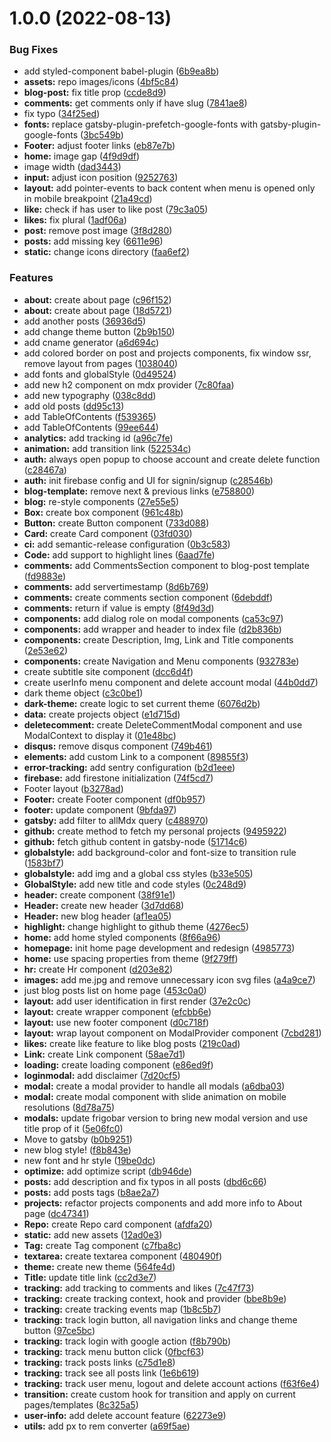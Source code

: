 # 1.0.0 (2022-08-13)


### Bug Fixes

* add styled-component babel-plugin ([6b9ea8b](https://github.com/allyssonsantos/allyssonsantos.github.io/commit/6b9ea8b8ee618405728ee016d0ec7b533bc0b4a2))
* **assets:** repo images/icons ([4bf5c84](https://github.com/allyssonsantos/allyssonsantos.github.io/commit/4bf5c84e8a68d1c312f13f1ffa95132be8db6152))
* **blog-post:** fix title prop ([ccde8d9](https://github.com/allyssonsantos/allyssonsantos.github.io/commit/ccde8d9f7b8c1f9208a8c992d5de8b58c36d144a))
* **comments:** get comments only if have slug ([7841ae8](https://github.com/allyssonsantos/allyssonsantos.github.io/commit/7841ae8cab5885cf1b5686e2de26f717fbe3a6ec))
* fix typo ([34f25ed](https://github.com/allyssonsantos/allyssonsantos.github.io/commit/34f25ed242bea50e64e84cb3a1ea725b03e450d6))
* **fonts:** replace gatsby-plugin-prefetch-google-fonts with gatsby-plugin-google-fonts ([3bc549b](https://github.com/allyssonsantos/allyssonsantos.github.io/commit/3bc549b3b2c5656259de7cbd872e4d6b0f89e80a))
* **Footer:** adjust footer links ([eb87e7b](https://github.com/allyssonsantos/allyssonsantos.github.io/commit/eb87e7b9660bdb4779a123425b8112eaae1049f3))
* **home:** image gap ([4f9d9df](https://github.com/allyssonsantos/allyssonsantos.github.io/commit/4f9d9df4d34b95e475887b7caabe0c6fb480ce1d))
* image width ([dad3443](https://github.com/allyssonsantos/allyssonsantos.github.io/commit/dad34432b62c4d37d598262af3566098e9be5938))
* **input:** adjust icon position ([9252763](https://github.com/allyssonsantos/allyssonsantos.github.io/commit/9252763a58078c1f240f3bcee4601498f2a273ee))
* **layout:** add pointer-events to back content when menu is opened only in mobile breakpoint ([21a49cd](https://github.com/allyssonsantos/allyssonsantos.github.io/commit/21a49cd26ce9f085752d1f7b913eac4c2e8b5e39))
* **like:** check if has user to like post ([79c3a05](https://github.com/allyssonsantos/allyssonsantos.github.io/commit/79c3a052a6be44f121999a61a5c53865db94f2c7))
* **likes:** fix plural ([1adf06a](https://github.com/allyssonsantos/allyssonsantos.github.io/commit/1adf06ae229e117a508f581b343dbd07b29e44a4))
* **post:** remove post image ([3f8d280](https://github.com/allyssonsantos/allyssonsantos.github.io/commit/3f8d2809a27568d4af15ac1093255807744dc1fe))
* **posts:** add missing key ([6611e96](https://github.com/allyssonsantos/allyssonsantos.github.io/commit/6611e9692b865473ae2722d9fae70b72eda2662a))
* **static:** change icons directory ([faa6ef2](https://github.com/allyssonsantos/allyssonsantos.github.io/commit/faa6ef2124ae2d859fff47ff6a1e116b243fa467))


### Features

* **about:** create about page ([c96f152](https://github.com/allyssonsantos/allyssonsantos.github.io/commit/c96f1523a3512e32f0b06b46a5aaa68eb3f2ca63))
* **about:** create about page ([18d5721](https://github.com/allyssonsantos/allyssonsantos.github.io/commit/18d57217010ffd190a313f9111fe777519888e59))
* add another posts ([36936d5](https://github.com/allyssonsantos/allyssonsantos.github.io/commit/36936d55cfd98cfec8276fbc4430e2bbdc3b57c0))
* add change theme button ([2b9b150](https://github.com/allyssonsantos/allyssonsantos.github.io/commit/2b9b1500dc4c947f134a84d1b6078632f7a4d288))
* add cname generator ([a6d694c](https://github.com/allyssonsantos/allyssonsantos.github.io/commit/a6d694c3305e5bff8006b0425df932c282296777))
* add colored border on post and projects components, fix window ssr, remove layout from pages ([1038040](https://github.com/allyssonsantos/allyssonsantos.github.io/commit/10380405723beab19620fdd5abb1615b21e16263))
* add fonts and globalStyle ([0d49524](https://github.com/allyssonsantos/allyssonsantos.github.io/commit/0d49524619151cec1fa290d42964381b9503d267))
* add new h2 component on mdx provider ([7c80faa](https://github.com/allyssonsantos/allyssonsantos.github.io/commit/7c80faab669bf88ce893c6780ea1ac01c47555d0))
* add new typography ([038c8dd](https://github.com/allyssonsantos/allyssonsantos.github.io/commit/038c8dd4054d3f3850279f119d33c80c363b9f6f))
* add old posts ([dd95c13](https://github.com/allyssonsantos/allyssonsantos.github.io/commit/dd95c13e87d6482b9962f2f892b625f604960fbe))
* add TableOfContents ([f539365](https://github.com/allyssonsantos/allyssonsantos.github.io/commit/f5393651b6b34ec7188e036ee1a7768be1d9e873))
* add TableOfContents ([99ee644](https://github.com/allyssonsantos/allyssonsantos.github.io/commit/99ee64466f5fe6cd852b9da1073117797ca741fb))
* **analytics:** add tracking id ([a96c7fe](https://github.com/allyssonsantos/allyssonsantos.github.io/commit/a96c7fee766a6acdedf464ed37c44393ee7afbd4))
* **animation:** add transition link ([522534c](https://github.com/allyssonsantos/allyssonsantos.github.io/commit/522534c67d3c7f0132723bb279f9c6e46e16bfa5))
* **auth:** always open popup to choose account and create delete function ([c28467a](https://github.com/allyssonsantos/allyssonsantos.github.io/commit/c28467af68ab4796cb12a7d1cf69d4118d7d468a))
* **auth:** init firebase config and UI for signin/signup ([c28546b](https://github.com/allyssonsantos/allyssonsantos.github.io/commit/c28546b0fb77d734302a394fd565f6496d8c3ab4))
* **blog-template:** remove next & previous links ([e758800](https://github.com/allyssonsantos/allyssonsantos.github.io/commit/e758800158e75d41f6e35845400eb3fadef9b512))
* **blog:** re-style components ([27e55e5](https://github.com/allyssonsantos/allyssonsantos.github.io/commit/27e55e5ed18ce043ef41d911f4f78cd3ec6334fb))
* **Box:** create box component ([961c48b](https://github.com/allyssonsantos/allyssonsantos.github.io/commit/961c48b967744f0d644ec6e8c2bbff2b8eb1d8e0))
* **Button:** create Button component ([733d088](https://github.com/allyssonsantos/allyssonsantos.github.io/commit/733d0882224d41fa794ff07b7ba58e751fc66441))
* **Card:** create Card component ([03fd030](https://github.com/allyssonsantos/allyssonsantos.github.io/commit/03fd0303961f01f06c02c1183c041bdef6af2bbc))
* **ci:** add semantic-release configuration ([0b3c583](https://github.com/allyssonsantos/allyssonsantos.github.io/commit/0b3c583391d770094bfc064f284df719ab0a89a5))
* **Code:** add support to highlight lines ([6aad7fe](https://github.com/allyssonsantos/allyssonsantos.github.io/commit/6aad7fe793730f2c44bc349f671cabc357681154))
* **comments:** add CommentsSection component to blog-post template ([fd9883e](https://github.com/allyssonsantos/allyssonsantos.github.io/commit/fd9883ef426cc6bff56091a94c963af79c9eab01))
* **comments:** add servertimestamp ([8d6b769](https://github.com/allyssonsantos/allyssonsantos.github.io/commit/8d6b769c26beae7a814b862e68d6d90493aba036))
* **comments:** create comments section component ([6debddf](https://github.com/allyssonsantos/allyssonsantos.github.io/commit/6debddf9bf87d0b1c7a43239176dd1a1ed868ff9))
* **comments:** return if value is empty ([8f49d3d](https://github.com/allyssonsantos/allyssonsantos.github.io/commit/8f49d3dc6f4d0667890e49c33c15051f9baaf65b))
* **components:** add dialog role on modal components ([ca53c97](https://github.com/allyssonsantos/allyssonsantos.github.io/commit/ca53c97dd53381b239aa917416072cbfe3ef4edf))
* **components:** add wrapper and header to index file ([d2b836b](https://github.com/allyssonsantos/allyssonsantos.github.io/commit/d2b836b42cf087468d61b42cd34a1d2d24e37c24))
* **components:** create Description, Img, Link and Title components ([2e53e62](https://github.com/allyssonsantos/allyssonsantos.github.io/commit/2e53e62df52826f27d62e4831e7357b2bf98050a))
* **components:** create Navigation and Menu components ([932783e](https://github.com/allyssonsantos/allyssonsantos.github.io/commit/932783e756ea3f5de06d08ee8006cd7dc081c903))
* create subtitle site component ([dcc6d4f](https://github.com/allyssonsantos/allyssonsantos.github.io/commit/dcc6d4faf85a8760049cfcd742e21212cc8df1b8))
* create userInfo menu component and delete account modal ([44b0dd7](https://github.com/allyssonsantos/allyssonsantos.github.io/commit/44b0dd7be76addb53b110c47c35e61251c986622))
* dark theme object ([c3c0be1](https://github.com/allyssonsantos/allyssonsantos.github.io/commit/c3c0be108631db7ab12ed94edf74bf9d2d02a1bb))
* **dark-theme:** create logic to set current theme ([6076d2b](https://github.com/allyssonsantos/allyssonsantos.github.io/commit/6076d2bc950a3641d515fa18b66986f31c49b462))
* **data:** create projects object ([e1d715d](https://github.com/allyssonsantos/allyssonsantos.github.io/commit/e1d715d913d92e56a1bd5580cc8cfb99cdd2596b))
* **deletecomment:** create DeleteCommentModal component and use ModalContext to display it ([01e48bc](https://github.com/allyssonsantos/allyssonsantos.github.io/commit/01e48bca0e40bad375561cd06dd6d835e6316880))
* **disqus:** remove disqus component ([749b461](https://github.com/allyssonsantos/allyssonsantos.github.io/commit/749b46148f66954e00c15fdbb30fdf3e73c55bf5))
* **elements:** add custom Link to a component ([89855f3](https://github.com/allyssonsantos/allyssonsantos.github.io/commit/89855f3e802347eaaacf0b8f44411d8a3387cfae))
* **error-tracking:** add sentry configuration ([b2d1eee](https://github.com/allyssonsantos/allyssonsantos.github.io/commit/b2d1eee0a0a9eab6ad36ec6aec359e8ebc7b595d))
* **firebase:** add firestone initialization ([74f5cd7](https://github.com/allyssonsantos/allyssonsantos.github.io/commit/74f5cd7e7f7e24d1e726fdddc3b9b2dda8dd5d9f))
* Footer layout ([b3278ad](https://github.com/allyssonsantos/allyssonsantos.github.io/commit/b3278ad97e84abc698d8f0b09929670e1c53dca9))
* **Footer:** create Footer component ([df0b957](https://github.com/allyssonsantos/allyssonsantos.github.io/commit/df0b95770ae4128aa37e7c335d3bc1c5dbaab6e5))
* **footer:** update component ([9bfda97](https://github.com/allyssonsantos/allyssonsantos.github.io/commit/9bfda97fa4d65c7653dfb834a7f6c174d40df678))
* **gatsby:** add filter to allMdx query ([c488970](https://github.com/allyssonsantos/allyssonsantos.github.io/commit/c488970e3d75fcaa7b1a49b75f5b67c997bf6a0c))
* **github:** create method to fetch my personal projects ([9495922](https://github.com/allyssonsantos/allyssonsantos.github.io/commit/9495922c594db5e4c83e487df538ec516b333d9b))
* **github:** fetch github content in gatsby-node ([51714c6](https://github.com/allyssonsantos/allyssonsantos.github.io/commit/51714c62ae2c4d290bb8b98996978db3f08cf47c))
* **globalstyle:** add background-color and font-size to transition rule ([1583bf7](https://github.com/allyssonsantos/allyssonsantos.github.io/commit/1583bf773e0a6c4bd93374949ac4727459401788))
* **globalstyle:** add img and a global css styles ([b33e505](https://github.com/allyssonsantos/allyssonsantos.github.io/commit/b33e50521a937fc362899bb0f60b5231fa72cb40))
* **GlobalStyle:** add new title and code styles ([0c248d9](https://github.com/allyssonsantos/allyssonsantos.github.io/commit/0c248d934dbc7bf88604a75df21e5c0a2dcaf6f9))
* **header:** create component ([38f91e1](https://github.com/allyssonsantos/allyssonsantos.github.io/commit/38f91e13ba18220b9578f81311c96fb7ae4b00dc))
* **Header:** create new header ([3d7dd68](https://github.com/allyssonsantos/allyssonsantos.github.io/commit/3d7dd6895c54744076b86ed1a74d4a3bccc776a0))
* **Header:** new blog header ([af1ea05](https://github.com/allyssonsantos/allyssonsantos.github.io/commit/af1ea057752a097b2c6b3d190fbc8a9f3a525af8))
* **highlight:** change highlight to github theme ([4276ec5](https://github.com/allyssonsantos/allyssonsantos.github.io/commit/4276ec5a8672038f5bce252efbe0554f8b2410cc))
* **home:** add home styled components ([8f66a96](https://github.com/allyssonsantos/allyssonsantos.github.io/commit/8f66a96b3eb23c2b63489aed416cbc6287c41759))
* **homepage:** init home page development and redesign ([4985773](https://github.com/allyssonsantos/allyssonsantos.github.io/commit/4985773e29a2af01072346c4c20861dc42a2b5b6))
* **home:** use spacing properties from theme ([9f279ff](https://github.com/allyssonsantos/allyssonsantos.github.io/commit/9f279ffc2f50590b938f27f7c51bf4ecb4544ffe))
* **hr:** create Hr component ([d203e82](https://github.com/allyssonsantos/allyssonsantos.github.io/commit/d203e825908926009f5f5fead29241c62d426328))
* **images:** add me.jpg and remove unnecessary icon svg files ([a4a9ce7](https://github.com/allyssonsantos/allyssonsantos.github.io/commit/a4a9ce70dd6eb999a096ac3c2ee0370e177a0a84))
* just blog posts list on home page ([453c0a0](https://github.com/allyssonsantos/allyssonsantos.github.io/commit/453c0a06c117c88ca70ddf5cf9384206630d7b4c))
* **layout:** add user identification in first render ([37e2c0c](https://github.com/allyssonsantos/allyssonsantos.github.io/commit/37e2c0c41b17f87a8592f96b9e75f093885d5b8d))
* **layout:** create wrapper component ([efcbb6e](https://github.com/allyssonsantos/allyssonsantos.github.io/commit/efcbb6ec0744a69e4fc8ca7ed1fbf0f0cdfaee06))
* **layout:** use new footer component ([d0c718f](https://github.com/allyssonsantos/allyssonsantos.github.io/commit/d0c718f5f207140a404555a12a9ebfd99ba5d8d0))
* **layout:** wrap layout component on ModalProvider component ([7cbd281](https://github.com/allyssonsantos/allyssonsantos.github.io/commit/7cbd281350b6481c5e026514a38cef319e21319b))
* **likes:** create like feature to like blog posts ([219c0ad](https://github.com/allyssonsantos/allyssonsantos.github.io/commit/219c0adc23e72268e24767814817100904f0b4dd))
* **Link:** create Link component ([58ae7d1](https://github.com/allyssonsantos/allyssonsantos.github.io/commit/58ae7d16cff41a4fc6f001ccd68876095e2f223e))
* **loading:** create loading component ([e86ed9f](https://github.com/allyssonsantos/allyssonsantos.github.io/commit/e86ed9fe777b0a0c783057e584d16b90d7897a2a))
* **loginmodal:** add disclaimer ([7d20cf5](https://github.com/allyssonsantos/allyssonsantos.github.io/commit/7d20cf537f2af3837b2d9d5e4cfd7c52624328a3))
* **modal:** create a modal provider to handle all modals ([a6dba03](https://github.com/allyssonsantos/allyssonsantos.github.io/commit/a6dba03878ed01f843b54e81e3f47d4e0a018461))
* **modal:** create modal component with slide animation on mobile resolutions ([8d78a75](https://github.com/allyssonsantos/allyssonsantos.github.io/commit/8d78a75d37457b07703372180e8004cf7746529b))
* **modals:** update frigobar version to bring new modal version and use title prop of it ([5e06fc0](https://github.com/allyssonsantos/allyssonsantos.github.io/commit/5e06fc02e5a6b569b6825dae7006d95ac2fd789d))
* Move to gatsby ([b0b9251](https://github.com/allyssonsantos/allyssonsantos.github.io/commit/b0b92517202aab205b763f2ef639a6a42417763c))
* new blog style! ([f8b843e](https://github.com/allyssonsantos/allyssonsantos.github.io/commit/f8b843ea7b62623a0d301d730e68ce766f8c6e79))
* new font and hr style ([19be0dc](https://github.com/allyssonsantos/allyssonsantos.github.io/commit/19be0dc86e09cd4b765615a5bd9c678d247fd7bd))
* **optimize:** add optimize script ([db946de](https://github.com/allyssonsantos/allyssonsantos.github.io/commit/db946de7884ef746cfa535c7fd6ae5ddfc28c431))
* **posts:** add description and fix typos in all posts ([dbd6c66](https://github.com/allyssonsantos/allyssonsantos.github.io/commit/dbd6c660b184b7713459f0f63b50bae26246cb2e))
* **posts:** add posts tags ([b8ae2a7](https://github.com/allyssonsantos/allyssonsantos.github.io/commit/b8ae2a740bda1c1c57aeca06b7664c0ab86cb7cd))
* **projects:** refactor projects components and add more info to About page ([dc47341](https://github.com/allyssonsantos/allyssonsantos.github.io/commit/dc473415963d3feba5b15bc0058637a27fb49fc6))
* **Repo:** create Repo card component ([afdfa20](https://github.com/allyssonsantos/allyssonsantos.github.io/commit/afdfa20e7552e7b4ee912a4fe6d7f30d4d385d60))
* **static:** add new assets ([12ad0e3](https://github.com/allyssonsantos/allyssonsantos.github.io/commit/12ad0e3dabe2c9c59c5b5f372dd902209f8f73ca))
* **Tag:** create Tag component ([c7fba8c](https://github.com/allyssonsantos/allyssonsantos.github.io/commit/c7fba8cf727e7363e805b7660db401d99fa9f9b2))
* **textarea:** create textarea component ([480490f](https://github.com/allyssonsantos/allyssonsantos.github.io/commit/480490f9f34ac98f9d61da9e68c4398f4817cd51))
* **theme:** create new theme ([564fe4d](https://github.com/allyssonsantos/allyssonsantos.github.io/commit/564fe4d30eb190c7f15b81f4069d9f77dcec18b0))
* **Title:** update title link ([cc2d3e7](https://github.com/allyssonsantos/allyssonsantos.github.io/commit/cc2d3e7d2a41d4843a33b9ccb3fed47aac06ba63))
* **tracking:** add tracking to comments and likes ([7c47f73](https://github.com/allyssonsantos/allyssonsantos.github.io/commit/7c47f736f4a065a57cd1ea022d2f54e468c61411))
* **tracking:** create tracking context, hook and provider ([bbe8b9e](https://github.com/allyssonsantos/allyssonsantos.github.io/commit/bbe8b9e723f08c12efd8fec0fc246eef3eb3cc43))
* **tracking:** create tracking events map ([1b8c5b7](https://github.com/allyssonsantos/allyssonsantos.github.io/commit/1b8c5b7c86cc306b429faafae6573b96aa57b5a3))
* **tracking:** track login button, all navigation links and change theme button ([97ce5bc](https://github.com/allyssonsantos/allyssonsantos.github.io/commit/97ce5bce1b852efd39a9bfba8243e2111617cdf3))
* **tracking:** track login with google action ([f8b790b](https://github.com/allyssonsantos/allyssonsantos.github.io/commit/f8b790baddcdffc8a775cf7a05dfed16f54fa9f4))
* **tracking:** track menu button click ([0fbcf63](https://github.com/allyssonsantos/allyssonsantos.github.io/commit/0fbcf63e6754b5f25e04a8e7edb217ddd20b3be5))
* **tracking:** track posts links ([c75d1e8](https://github.com/allyssonsantos/allyssonsantos.github.io/commit/c75d1e871305a231a2d395d02b7b88380b533807))
* **tracking:** track see all posts link ([1e6b619](https://github.com/allyssonsantos/allyssonsantos.github.io/commit/1e6b619c859a83d86ae1fe678aaf2435bd450316))
* **tracking:** track user menu, logout and delete account actions ([f63f6e4](https://github.com/allyssonsantos/allyssonsantos.github.io/commit/f63f6e4fdb2c71b765231941e711d1929b69ed8f))
* **transition:** create custom hook for transition and apply on current pages/templates ([8c325a5](https://github.com/allyssonsantos/allyssonsantos.github.io/commit/8c325a5db6382ca8327aec1d29afe3e6293791b4))
* **user-info:** add delete account feature ([62273e9](https://github.com/allyssonsantos/allyssonsantos.github.io/commit/62273e90ac0e2e9baa825c6cff4daf0fa5e2f2cd))
* **utils:** add px to rem converter ([a69f5ae](https://github.com/allyssonsantos/allyssonsantos.github.io/commit/a69f5ae3e88bc835b150d5bf6b353313ee63c24a))
